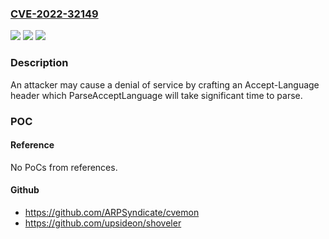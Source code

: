 ### [CVE-2022-32149](https://cve.mitre.org/cgi-bin/cvename.cgi?name=CVE-2022-32149)
![](https://img.shields.io/static/v1?label=Product&message=golang.org%2Fx%2Ftext%2Flanguage&color=blue)
![](https://img.shields.io/static/v1?label=Version&message=%3D%200%20&color=brighgreen)
![](https://img.shields.io/static/v1?label=Vulnerability&message=CWE%20400%3A%20Uncontrolled%20Resource%20Consumption&color=brighgreen)

### Description

An attacker may cause a denial of service by crafting an Accept-Language header which ParseAcceptLanguage will take significant time to parse.

### POC

#### Reference
No PoCs from references.

#### Github
- https://github.com/ARPSyndicate/cvemon
- https://github.com/upsideon/shoveler

